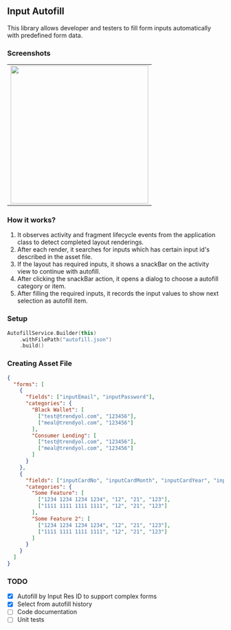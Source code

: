 ## Input Autofill

This library allows developer and testers to fill form inputs automatically with predefined
form data.

### Screenshots

<table>
 	<tr>
  		<td><img src="/autofill/art/gif.gif" width="320" /></td>
 	</tr>
</table>

### How it works?

1. It observes activity and fragment lifecycle events from the application class to detect completed layout renderings.
2. After each render, it searches for inputs which has certain input id's described in the asset file.
3. If the layout has required inputs, it shows a snackBar on the activity view to continue with autofill.
4. After clicking the snackBar action, it opens a dialog to choose a autofill category or item.
5. After filling the required inputs, it records the input values to show next selection as autofill item.

### Setup

```kotlin
AutofillService.Builder(this)
    .withFilePath("autofill.json")
    .build()
```

### Creating Asset File

```json
{
  "forms": [
    {
      "fields": ["inputEmail", "inputPassword"],
      "categories": {
        "Black Wallet": [
          ["test@trendyol.com", "123456"],
          ["meal@trendyol.com", "123456"]
        ],
        "Consumer Lending": [
          ["test@trendyol.com", "123456"],
          ["meal@trendyol.com", "123456"]
        ]
      }
    },
    {
      "fields": ["inputCardNo", "inputCardMonth", "inputCardYear", "inputCardCvv"],
      "categories": {
        "Some Feature": [
          ["1234 1234 1234 1234", "12", "21", "123"],
          ["1111 1111 1111 1111", "12", "21", "123"]
        ],
        "Some Feature 2": [
          ["1234 1234 1234 1234", "12", "21", "123"],
          ["1111 1111 1111 1111", "12", "21", "123"]
        ]
      }
    }
  ]
}
```

### TODO

- [x] Autofill by Input Res ID to support complex forms
- [x] Select from autofill history
- [ ] Code documentation
- [ ] Unit tests
